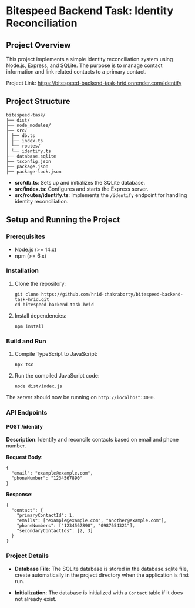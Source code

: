 # Bitespeed Backend Task: Identity Reconciliation

## Project Overview

This project implements a simple identity reconciliation system using Node.js, Express, and SQLite. The purpose is to manage contact information and link related contacts to a primary contact.

Project Link: https://bitespeed-backend-task-hrid.onrender.com/identify

## Project Structure

```
bitespeed-task/
├── dist/
├── node_modules/
├── src/
│ ├── db.ts
│ ├── index.ts
│ └── routes/
│ └── identify.ts
├── database.sqlite
├── tsconfig.json
├── package.json
├── package-lock.json
```

- **src/db.ts**: Sets up and initializes the SQLite database.
- **src/index.ts**: Configures and starts the Express server.
- **src/routes/identify.ts**: Implements the `/identify` endpoint for handling identity reconciliation.

## Setup and Running the Project

### Prerequisites

- Node.js (>= 14.x)
- npm (>= 6.x)

### Installation

1. Clone the repository:
   ```
   git clone https://github.com/hrid-chakraborty/bitespeed-backend-task-hrid.git
   cd bitespeed-backend-task-hrid
   ```

2. Install dependencies:
   ```
   npm install
   ```

### Build and Run

1. Compile TypeScript to JavaScript:
   ```
   npx tsc
   ```

2. Run the compiled JavaScript code:
   ```
   node dist/index.js
   ```

The server should now be running on `http://localhost:3000`.

### API Endpoints

#### POST /identify

**Description**: Identify and reconcile contacts based on email and phone number.

**Request Body**:
```
{
  "email": "example@example.com",
  "phoneNumber": "1234567890"
}
```

**Response**:
```
{
  "contact": {
    "primaryContactId": 1,
    "emails": ["example@example.com", "another@example.com"],
    "phoneNumbers": ["1234567890", "0987654321"],
    "secondaryContactIds": [2, 3]
  }
}
```

### Project Details

- **Database File**: The SQLite database is stored in the database.sqlite file, create automatically in the project directory when the application is first run.
    
- **Initialization**: The database is initialized with a `Contact` table if it does not already exist.
